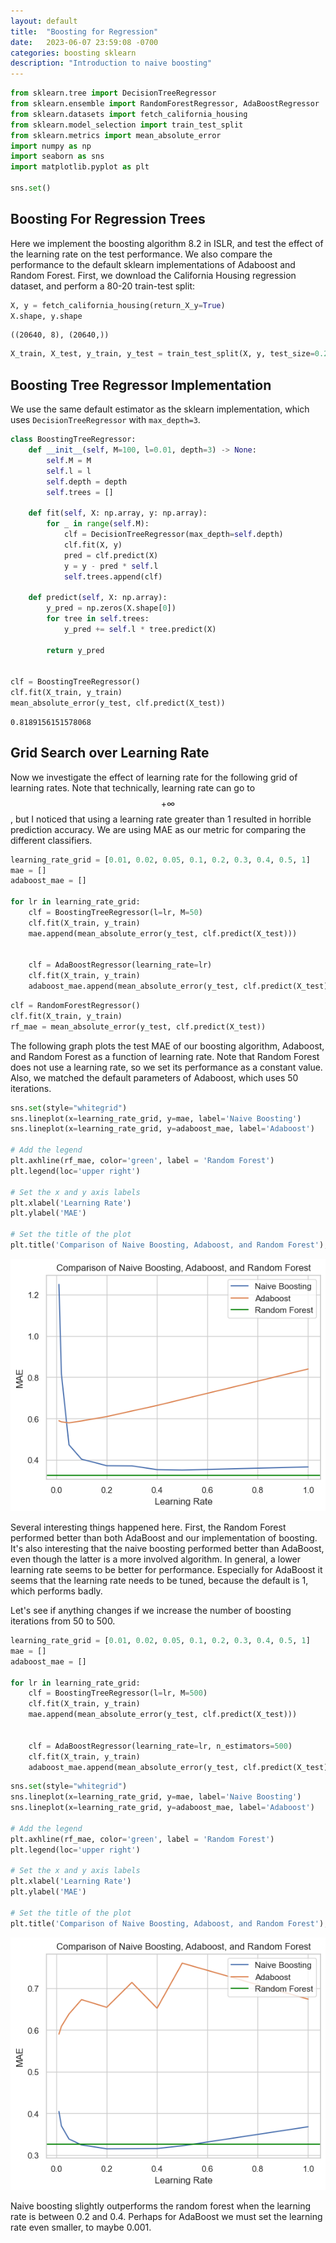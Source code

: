 ```yaml
---
layout: default
title:  "Boosting for Regression"
date:   2023-06-07 23:59:08 -0700
categories: boosting sklearn
description: "Introduction to naive boosting"
---
```


<head>
<link rel="stylesheet" href="https://cdn.jsdelivr.net/npm/katex@0.10.2/dist/katex.min.css" integrity="sha384-yFRtMMDnQtDRO8rLpMIKrtPCD5jdktao2TV19YiZYWMDkUR5GQZR/NOVTdquEx1j" crossorigin="anonymous">
<script defer src="https://cdn.jsdelivr.net/npm/katex@0.10.2/dist/katex.min.js" integrity="sha384-9Nhn55MVVN0/4OFx7EE5kpFBPsEMZxKTCnA+4fqDmg12eCTqGi6+BB2LjY8brQxJ" crossorigin="anonymous"></script>
<script defer src="https://cdn.jsdelivr.net/npm/katex@0.10.2/dist/contrib/auto-render.min.js" integrity="sha384-kWPLUVMOks5AQFrykwIup5lo0m3iMkkHrD0uJ4H5cjeGihAutqP0yW0J6dpFiVkI" crossorigin="anonymous" onload="renderMathInElement(document.body);"></script>
<style>
.katex-display > .katex {
  display: inline-block;
  white-space: nowrap;
  max-width: 100%;
  overflow-x: scroll;
  text-align: initial;
}
.katex {
  font: normal 1.21em KaTeX_Main, Times New Roman, serif;
  line-height: 1.2;
  white-space: normal;
  text-indent: 0;
}
</style>
</head>

```python
from sklearn.tree import DecisionTreeRegressor
from sklearn.ensemble import RandomForestRegressor, AdaBoostRegressor
from sklearn.datasets import fetch_california_housing
from sklearn.model_selection import train_test_split
from sklearn.metrics import mean_absolute_error
import numpy as np
import seaborn as sns
import matplotlib.pyplot as plt

sns.set()
```

## Boosting For Regression Trees

Here we implement the boosting algorithm 8.2 in ISLR, and test the effect of the learning rate on the test performance. We also compare the performance to the default sklearn implementations of Adaboost and Random Forest. First, we download the California Housing regression dataset, and perform a 80-20 train-test split:


```python
X, y = fetch_california_housing(return_X_y=True)
X.shape, y.shape
```




    ((20640, 8), (20640,))




```python
X_train, X_test, y_train, y_test = train_test_split(X, y, test_size=0.2, random_state=42)
```

## Boosting Tree Regressor Implementation

We use the same default estimator as the sklearn implementation, which uses `DecisionTreeRegressor` with `max_depth=3`.


```python
class BoostingTreeRegressor:
    def __init__(self, M=100, l=0.01, depth=3) -> None:
        self.M = M
        self.l = l
        self.depth = depth
        self.trees = []

    def fit(self, X: np.array, y: np.array):
        for _ in range(self.M):
            clf = DecisionTreeRegressor(max_depth=self.depth)
            clf.fit(X, y)
            pred = clf.predict(X)
            y = y - pred * self.l
            self.trees.append(clf)

    def predict(self, X: np.array):
        y_pred = np.zeros(X.shape[0])
        for tree in self.trees:
            y_pred += self.l * tree.predict(X)

        return y_pred
    

clf = BoostingTreeRegressor()
clf.fit(X_train, y_train)
mean_absolute_error(y_test, clf.predict(X_test))
```




    0.8189156151578068



## Grid Search over Learning Rate

Now we investigate the effect of learning rate for the following grid of learning rates. Note that technically, learning rate can go to $$+ \infty$$, but I noticed that using a learning rate greater than 1 resulted in horrible prediction accuracy. We are using MAE as our metric for comparing the different classifiers.


```python
learning_rate_grid = [0.01, 0.02, 0.05, 0.1, 0.2, 0.3, 0.4, 0.5, 1]
mae = []
adaboost_mae = []

for lr in learning_rate_grid:
    clf = BoostingTreeRegressor(l=lr, M=50)
    clf.fit(X_train, y_train)
    mae.append(mean_absolute_error(y_test, clf.predict(X_test)))


    clf = AdaBoostRegressor(learning_rate=lr)
    clf.fit(X_train, y_train)
    adaboost_mae.append(mean_absolute_error(y_test, clf.predict(X_test)))
```


```python
clf = RandomForestRegressor()
clf.fit(X_train, y_train)
rf_mae = mean_absolute_error(y_test, clf.predict(X_test))
```

The following graph plots the test MAE of our boosting algorithm, Adaboost, and Random Forest as a function of learning rate. Note that Random Forest does not use a learning rate, so we set its performance as a constant value. Also, we matched the default parameters of Adaboost, which uses 50 iterations.


```python
sns.set(style="whitegrid")
sns.lineplot(x=learning_rate_grid, y=mae, label='Naive Boosting')
sns.lineplot(x=learning_rate_grid, y=adaboost_mae, label='Adaboost')

# Add the legend
plt.axhline(rf_mae, color='green', label = 'Random Forest')
plt.legend(loc='upper right')

# Set the x and y axis labels
plt.xlabel('Learning Rate')
plt.ylabel('MAE')

# Set the title of the plot
plt.title('Comparison of Naive Boosting, Adaboost, and Random Forest');
```


    
![png](/assets/images/boosting_for_regression_files/boosting_for_regression_10_0.png)
    


Several interesting things happened here. First, the Random Forest performed better than both AdaBoost and our implementation of boosting. It's also interesting that the naive boosting performed better than AdaBoost, even though the latter is a more involved algorithm. In general, a lower learning rate seems to be better for performance. Especially for AdaBoost it seems that the learning rate needs to be tuned, because the default is 1, which performs badly.

Let's see if anything changes if we increase the number of boosting iterations from 50 to 500.


```python
learning_rate_grid = [0.01, 0.02, 0.05, 0.1, 0.2, 0.3, 0.4, 0.5, 1]
mae = []
adaboost_mae = []

for lr in learning_rate_grid:
    clf = BoostingTreeRegressor(l=lr, M=500)
    clf.fit(X_train, y_train)
    mae.append(mean_absolute_error(y_test, clf.predict(X_test)))


    clf = AdaBoostRegressor(learning_rate=lr, n_estimators=500)
    clf.fit(X_train, y_train)
    adaboost_mae.append(mean_absolute_error(y_test, clf.predict(X_test)))
```


```python
sns.set(style="whitegrid")
sns.lineplot(x=learning_rate_grid, y=mae, label='Naive Boosting')
sns.lineplot(x=learning_rate_grid, y=adaboost_mae, label='Adaboost')

# Add the legend
plt.axhline(rf_mae, color='green', label = 'Random Forest')
plt.legend(loc='upper right')

# Set the x and y axis labels
plt.xlabel('Learning Rate')
plt.ylabel('MAE')

# Set the title of the plot
plt.title('Comparison of Naive Boosting, Adaboost, and Random Forest');
```


    
![png](/assets/images/boosting_for_regression_files/boosting_for_regression_13_0.png)
    


Naive boosting slightly outperforms the random forest when the learning rate is between 0.2 and 0.4. Perhaps for AdaBoost we must set the learning rate even smaller, to maybe 0.001.
